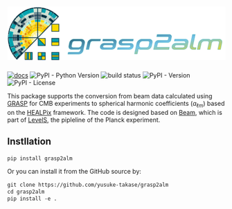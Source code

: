 <p align="center">
  <h1>
  <img src="./images/logo/grasp2alm_logo_wide.png" alt="Logo">
  </h1>
</p>

[![docs](https://img.shields.io/badge/docs-stable-blue.svg)](https://yusuke-takase.github.io/grasp2alm/index.html)
![PyPI - Python Version](https://img.shields.io/pypi/pyversions/grasp2alm)
![build status](https://github.com/yusuke-takase/grasp2alm/actions/workflows/test.yml/badge.svg?branch=master)
![PyPI - Version](https://img.shields.io/pypi/v/grasp2alm)
![PyPI - License](https://img.shields.io/pypi/l/grasp2alm)

This package supports the conversion from beam data calculated using [GRASP](https://www.ticra.com/software/grasp/) for CMB experiments to spherical harmonic coefficients ($a_{\ell m}$) based on the [HEALPix](https://healpix.sourceforge.io/) framework.
The code is designed based on [Beam](https://github.com/zonca/planck-levelS/tree/master/Beam), which is part of [LevelS](https://github.com/zonca/planck-levelS), the pipleline of the Planck experiment.

## Instllation

```
pip install grasp2alm
```

Or you can install it from the GitHub source by:

```
git clone https://github.com/yusuke-takase/grasp2alm
cd grasp2alm
pip install -e .
```
